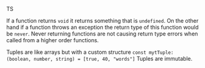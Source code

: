 TS

If a function returns `void` it returns something that is `undefined`. 
On the other hand if a function throws an exception the return type of this function would be `never`. Never returning functions are not causing return type errors when called from a higher order functions.

Tuples are like arrays but with a custom structure
`const mytTuple: (boolean, number, string) = [true, 40, "words"]`
Tuples are immutable.


